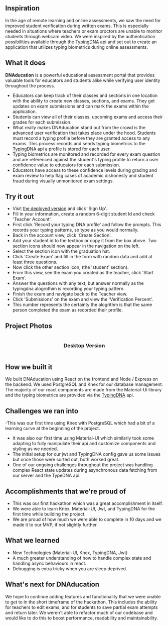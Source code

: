 ## Inspiration

In the age of remote learning and online assessments, we saw the need for improved student verification during written exams. This is especially needed in situations where teachers or exam proctors are unable to monitor students through webcam video. We were inspired by the authentication possibilities available through the [TypingDNA](https://www.typingdna.com/) api and set out to create an application that utilizes typing biometrics during online assessments.

## What it does

**DNAducation** is a powerful educational assessment portal that provides valuable tools for educators and students alike while verifying user identity throughout the process.

- Educators can keep track of their classes and sections in one location with the ability to create new classes, sections, and exams. They get updates on exam submissions and can mark the exams within the application.
- Students can view all of their classes, upcoming exams and access their grades for each submission.
- What really makes DNAducation stand out from the crowd is the advanced user verification that takes place under the hood. Students must record a typing profile before they are granted access to any exams. This process records and sends typing biometrics to the [TypingDNA](https://www.typingdna.com/) api a profile is stored for each user.
- Typing biometrics are monitored and recorded for every exam question and are referenced against the student's typing profile to return a user confidence value to educators for each submission.
- Educators have access to these confidence levels during grading and exam review to help flag cases of academic dishonesty and student fraud during visually unmonitored exam settings.

## Try it out

- Visit [the deployed version](https://dnaducation.herokuapp.com/) and click 'Sign Up'.
- Fill in your information, create a random 6-digit student Id and check 'Teacher Account'.
- First click 'Record your typing DNA profile' and follow the prompts. This records your typing patterns, so type as you would normally.
- Back in the account view, click 'Create Section'.
- Add your student id to the textbox or copy it from the box above. Two section icons should now appear in the navigation on the left.
- Select the section icon with the graduation hat.
- Click 'Create Exam' and fill in the form with random data and add at least three questions.
- Now click the other section icon, (the 'student' section).
- From this view, see the exam you created as the teacher, click 'Start Exam'.
- Answer the questions with any text, but answer normally as the typingdna alogrothim is recording your typing pattern.
- Finish the exam and navigate back to the Teacher view.
- Click 'Submissions' on the exam and view the 'Verification Percent'.
- This number represents the certainty the alogrithm is that the same person completed the exam as recorded their profile.

## Project Photos

<div style="display:flex; justify-content:center">
<h3 style="text-align:center">Desktop Version</h3>
</div>
<img src="">

## How we built it

We built DNAducation using React on the frontend and Node / Express on the backend. We used PostgreSQL and Knex for our database management. The majority of our react components are made from the Material-Ui library and the typing biometrics are provided via the [TypingDNA](https://www.typingdna.com/) api.

## Challenges we ran into

-This was our first time using Knex with PostgreSQL which had a bit of a learning curve at the beginning of the project.

- It was also our first time using Material-UI which similarly took some adapting to fully manipulate their api and customize components and styling as we needed.
- The initial setup for our jwt and TypingDNA config gave us some issues but once those were sorted out, both worked great.
- One of our ongoing challenges throughout the project was handling complex React state updates during asynchronous data fetching from our server and the TypeDNA api.

## Accomplishments that we're proud of

- This was our first hackathon which was a great accomplishment in itself.
- We were able to learn Knex, Material-UI, Jwt, and TypingDNA for the first time while building the project.
- We are proud of how much we were able to complete in 10 days and we made it to our MVP, if not slightly further.

## What we learned

- New Technologies (Material-UI, Knex, TypingDNA, Jwt)
- A much greater understanding of how to handle complex state and handling async behaviours in react.
- Debugging is extra tricky when you are sleep deprived.

## What's next for DNAducation

We hope to continue adding features and functionality that we were unable to get to in the short timeframe of the hackathon. This includes the ability for teachers to edit exams, and for students to save partial exam attempts and return later. We weren't able to refactor much of our codebase and would like to do this to boost performance, readability and maintainability.
